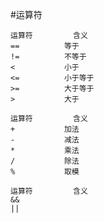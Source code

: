#运算符
```text
运算符 		含义
== 			等于
!= 			不等于
< 			小于
<=			小于等于
>=			大于等于
>			大于
```
```text
运算符 		含义
+ 			加法
- 			减法
* 			乘法
/ 			除法
% 			取模
```
```text
运算符 		含义
&&
||
```

